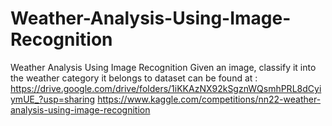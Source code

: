 # Weather-Analysis-Using-Image-Recognition
Weather Analysis Using Image Recognition Given an image, classify it into the weather category it belongs to
dataset can be found at : https://drive.google.com/drive/folders/1iKKAzNX92kSgznWQsmhPRL8dCyiymUE_?usp=sharing
https://www.kaggle.com/competitions/nn22-weather-analysis-using-image-recognition
